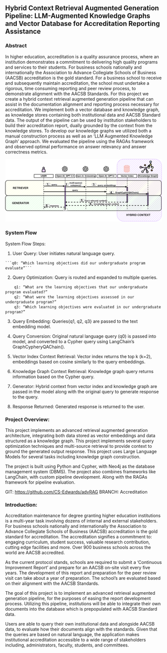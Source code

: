 ## Hybrid Context Retrieval Augmented Generation Pipeline: LLM-Augmented Knowledge Graphs and Vector Database for Accreditation Reporting Assistance

### Abstract
In higher education, accreditation is a quality assurance process, where an institution demonstrates a commitment to delivering high quality programs and services to their students. For business schools nationally and internationally the Association to Advance Collegiate Schools of Business (AACSB) accreditation is the gold standard. For a business school to receive and subsequently maintain accreditation, the school must undertake a rigorous, time consuming reporting and peer review process, to demonstrate alignment with the AACSB Standards. For this project we create a hybrid context retrieval augmented generation pipeline that can assist in the documentation alignment and reporting process necessary for accreditation. We implement both  a vector database and knowledge graph, as knowledge stores containing both institutional data and AACSB Standard data. The output of the pipeline can be used by institution stakeholders to build their accreditation report, dually grounded by the context from the knowledge stores. To develop our knowledge graphs we utilized both a manual construction process as well as an ‘LLM Augmented Knowledge Graph’ approach. We evaluated the pipeline using the RAGAs framework and observed optimal performance on answer relevancy and answer correctness metrics. 





![Full RAG Pipeline](diagrams/updated_adv_rag_pipeline_cedwards.png)


### System Flow
System Flow Steps:

  1. User Query: User initiates natural language query.

    ```q0: “Which learning objectives did our undergraduate program evaluate”```


  2. Query Optimization: Query is routed and expanded to multiple queries.
```
    q1: “What are the learning objectives that our undergraduate program evaluated?”
    q2: “What were the learning objectives assessed in our undergraduate program?”
    q3: “Which learning objectives were evaluated in our undergraduate program?”
```

  3. Query Embedding: Queries{q1, q2, q3} are passed to the text embedding model.

  4. Query Conversion: Original natural language query (q0) is passed into model, and converted to a Cypher query using LangChain’s GraphCypheryQAChain().

  5. Vector Index Context Retrieval: Vector index returns the top k (k=2), embeddings based on cosine similarly to the query embeddings.

  6. Knowledge Graph Context Retrieval: Knowledge graph query returns information based on the Cypher query. 

  7. Generator: Hybrid context from vector index and knowledge graph are passed in the model along with the original query to generate response to the query.

  8. Response Returned: Generated response is returned to the user.



### Project Overview:

This project implements an advanced retrieval augmented generation architecture, integrating both data stored as vector embeddings and data structured as a knowledge graph. This project implements several query optimization techniques and multi-source retrieval to provide context to ground the generated output response. This project uses Large Language Models for several tasks including knowledge graph construction. 

The project is built using Python and Cypher, with Neo4j as the database management system (DBMS). The project also combines frameworks like LangChain, with custom pipeline development. Along with the RAGAs framework for pipeline evaluation.

GIT: https://github.com/CS-Edwards/advRAG
BRANCH: Accreditation

### Introduction:

Accreditation maintenance for degree granting higher education institutions is a multi-year task involving dozens of internal and external stakeholders. For business schools nationally and internationally the Association to Advance Collegiate Schools of Business (AACSB) accreditation is the gold standard for accreditation. The accreditation signifies a commitment to: engaging curriculum, student success, valuable research contribution, cutting edge facilities and more. Over 900 business schools across the world are AACSB accredited. 

As the current protocol stands, schools are required to submit a ‘Continuous Improvement Report’ and prepare for an AACSB on-site visit every five years. The development of this report and preparation for the peer review visit can take about a year of preparation. The school’s are evaluated based on their alignment with the AACSB Standards. 

The goal of this project is to implement an advanced retrieval augmented generation pipeline, for the purposes of easing the report development process. Utilizing this pipeline, institutions will be able to integrate their own documents into the database which is prepopulated with AACSB Standard data.

Users are able to query their own institutional data and alongside AACSB data, to evaluate how their documents align with the standards. Given that the queries are based on natural language, the application makes institutional accreditation accessible to a wide range of stakeholders including, administrators, faculty, students, and committees.

